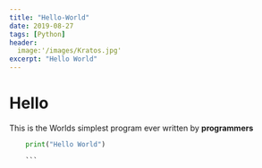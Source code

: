 ```yaml
---
title: "Hello-World"
date: 2019-08-27
tags: [Python]
header:
  image:'/images/Kratos.jpg'
excerpt: "Hello World"
---
```


# Hello
This is the Worlds simplest program ever written by **programmers**

```Python
    print("Hello World")

    ```
